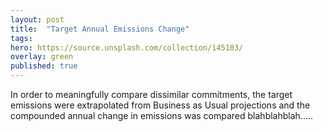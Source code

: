 ```yaml
---
layout: post
title:  "Target Annual Emissions Change"
tags:
hero: https://source.unsplash.com/collection/145103/
overlay: green
published: true
---
```

In order to meaningfully compare dissimilar commitments, the target emissions were extrapolated from Business as Usual projections and the compounded annual change in emissions was compared blahblahblah.....
